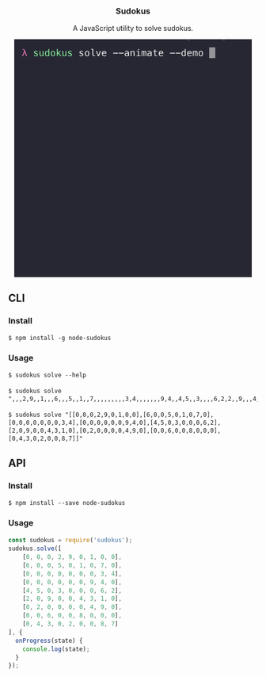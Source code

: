<p align="center">
  <h3 align="center">Sudokus</h3>
  <p align="center">A JavaScript utility to solve sudokus.<p>
  <p align="center"><img align="center" src="https://raw.githubusercontent.com/Moeriki/node-sudokus/master/demo.gif" height="480x"></p>
</p>

## CLI

### Install

```
$ npm install -g node-sudokus
```

### Usage

```shell
$ sudokus solve --help

$ sudokus solve ",,,2,9,,1,,,6,,,5,,1,,7,,,,,,,,,3,4,,,,,,,9,4,,4,5,,3,,,,6,2,2,,9,,,4,3,1,,,2,,,,,4,9,,,,6,,,8,,,,,4,3,,2,,,8,7"

$ sudokus solve "[[0,0,0,2,9,0,1,0,0],[6,0,0,5,0,1,0,7,0],[0,0,0,0,0,0,0,3,4],[0,0,0,0,0,0,9,4,0],[4,5,0,3,0,0,0,6,2],[2,0,9,0,0,4,3,1,0],[0,2,0,0,0,0,4,9,0],[0,0,6,0,0,8,0,0,0],[0,4,3,0,2,0,0,8,7]]"
```

## API

### Install

```
$ npm install --save node-sudokus
```

### Usage

```javascript
const sudokus = require('sudokus');
sudokus.solve([
    [0, 0, 0, 2, 9, 0, 1, 0, 0],
    [6, 0, 0, 5, 0, 1, 0, 7, 0],
    [0, 0, 0, 0, 0, 0, 0, 3, 4],
    [0, 0, 0, 0, 0, 0, 9, 4, 0],
    [4, 5, 0, 3, 0, 0, 0, 6, 2],
    [2, 0, 9, 0, 0, 4, 3, 1, 0],
    [0, 2, 0, 0, 0, 0, 4, 9, 0],
    [0, 0, 6, 0, 0, 8, 0, 0, 0],
    [0, 4, 3, 0, 2, 0, 0, 8, 7]
], {
  onProgress(state) {
    console.log(state);
  }
});
```
